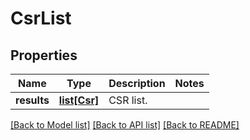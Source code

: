 # CsrList

## Properties
Name | Type | Description | Notes
------------ | ------------- | ------------- | -------------
**results** | [**list[Csr]**](Csr.md) | CSR list. | 

[[Back to Model list]](../README.md#documentation-for-models) [[Back to API list]](../README.md#documentation-for-api-endpoints) [[Back to README]](../README.md)

